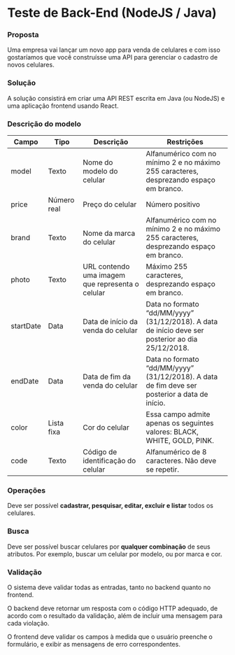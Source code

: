# Teste de Back-End (NodeJS / Java)
### Proposta
Uma empresa vai lançar um novo app para venda de celulares e com isso gostaríamos que você construísse uma API para gerenciar o cadastro de novos celulares.

### Solução
A solução consistirá em criar uma API REST escrita em Java (ou NodeJS) e uma aplicação frontend usando React.

### Descrição do modelo
| Campo | Tipo | Descrição | Restrições |
| ------ | ------ | ------ | ------ |
| model | Texto | Nome do modelo do celular | Alfanumérico com no mínimo 2 e no máximo 255 caracteres, desprezando espaço em branco. |
| price | Número real | Preço do celular | Número positivo |
| brand | Texto | Nome da marca do celular | Alfanumérico com no mínimo 2 e no máximo 255 caracteres, desprezando espaço em branco. |
| photo | Texto | URL contendo uma imagem que representa o celular | Máximo 255 caracteres, desprezando espaço em branco. |
| startDate | Data | Data de início da venda do celular | Data no formato “dd/MM/yyyy” (31/12/2018). A data de início deve ser posterior ao dia 25/12/2018. |
| endDate | Data | Data de fim da venda do celular | Data no formato “dd/MM/yyyy” (31/12/2018). A data de fim deve ser posterior a data de início. |
| color | Lista fixa | Cor do celular | Essa campo admite apenas os seguintes valores: BLACK, WHITE, GOLD, PINK. |
| code | Texto | Código de identificação do celular | Alfanumérico de 8 caracteres. Não deve se repetir. |

### Operações
Deve ser possível **cadastrar, pesquisar, editar, excluir e listar** todos os celulares. 

### Busca
Deve ser possível buscar celulares por **qualquer combinação** de seus atributos. Por exemplo, buscar um celular por modelo, ou por marca e cor.

### Validação
O sistema deve validar todas as entradas, tanto no backend quanto no frontend.

O backend deve retornar um resposta com o código HTTP adequado, de acordo com o resultado da validação, além de incluir uma mensagem para cada violação.

O frontend deve validar os campos à medida que o usuário preenche o formulário, e exibir as mensagens de erro correspondentes.
